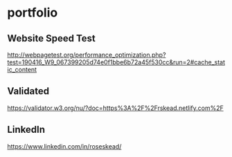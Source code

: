 # portfolio

## Website Speed Test
http://webpagetest.org/performance_optimization.php?test=190416_W9_067399205d74e0f1bbe6b72a45f530cc&run=2#cache_static_content

## Validated
https://validator.w3.org/nu/?doc=https%3A%2F%2Frskead.netlify.com%2F

## LinkedIn
https://www.linkedin.com/in/roseskead/
